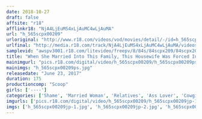 ```yaml
---
date: 2018-10-27
draft: false
affsite: "r18"
afflinkr18: "NjA4LjEuMS4xLjAuMC4wLjAuMA"
url: "h_565scpx00209"
urloriginal: "http://www.r18.com/videos/vod/movies/detail/-/id=h_565scpx00209"
urlfinal: "http://media.r18.com/track/NjA4LjEuMS4xLjAuMC4wLjAuMA/videos/vod/movies/detail/-/id=h_565scpx00209"
samplevid: "awspv3001.r18.com/litevideo/freepv/8/84s/84scpx209/84scpx209_dmb_w.mp4"
title: "When She Married Into This Family, This Housewife Was Forced Into The Naked Apron To Do Housework While Squatting And Obey Her Father-In-Law's Big Dick Sexual Instructions!"
mainimgurl: "pics.r18.com/digital/video/h_565scpx00209/h_565scpx00209ps.jpg"
mainimgs: "h_565scpx00209ps.jpg"
releasedate: "June 23, 2017"
duration: 175
productioncomp: "Scoop"
girls: ['----']
categories: ['Shame', 'Married Woman', 'Relatives', 'Ass Lover', 'Cowgirl', 'Creampie', 'Huge Dick - Large Dick', 'Hi-Def']
imgurls: ['pics.r18.com/digital/video/h_565scpx00209/h_565scpx00209jp-1.jpg', 'pics.r18.com/digital/video/h_565scpx00209/h_565scpx00209jp-2.jpg', 'pics.r18.com/digital/video/h_565scpx00209/h_565scpx00209jp-3.jpg', 'pics.r18.com/digital/video/h_565scpx00209/h_565scpx00209jp-4.jpg', 'pics.r18.com/digital/video/h_565scpx00209/h_565scpx00209jp-5.jpg', 'pics.r18.com/digital/video/h_565scpx00209/h_565scpx00209jp-6.jpg', 'pics.r18.com/digital/video/h_565scpx00209/h_565scpx00209jp-7.jpg', 'pics.r18.com/digital/video/h_565scpx00209/h_565scpx00209jp-8.jpg', 'pics.r18.com/digital/video/h_565scpx00209/h_565scpx00209jp-9.jpg', 'pics.r18.com/digital/video/h_565scpx00209/h_565scpx00209jp-10.jpg', 'pics.r18.com/digital/video/h_565scpx00209/h_565scpx00209jp-11.jpg', 'pics.r18.com/digital/video/h_565scpx00209/h_565scpx00209jp-12.jpg', 'pics.r18.com/digital/video/h_565scpx00209/h_565scpx00209jp-13.jpg', 'pics.r18.com/digital/video/h_565scpx00209/h_565scpx00209jp-14.jpg', 'pics.r18.com/digital/video/h_565scpx00209/h_565scpx00209jp-15.jpg', 'pics.r18.com/digital/video/h_565scpx00209/h_565scpx00209jp-16.jpg', 'pics.r18.com/digital/video/h_565scpx00209/h_565scpx00209jp-17.jpg', 'pics.r18.com/digital/video/h_565scpx00209/h_565scpx00209jp-18.jpg', 'pics.r18.com/digital/video/h_565scpx00209/h_565scpx00209jp-19.jpg', 'pics.r18.com/digital/video/h_565scpx00209/h_565scpx00209jp-20.jpg']
imgs: ['h_565scpx00209jp-1.jpg', 'h_565scpx00209jp-2.jpg', 'h_565scpx00209jp-3.jpg', 'h_565scpx00209jp-4.jpg', 'h_565scpx00209jp-5.jpg', 'h_565scpx00209jp-6.jpg', 'h_565scpx00209jp-7.jpg', 'h_565scpx00209jp-8.jpg', 'h_565scpx00209jp-9.jpg', 'h_565scpx00209jp-10.jpg', 'h_565scpx00209jp-11.jpg', 'h_565scpx00209jp-12.jpg', 'h_565scpx00209jp-13.jpg', 'h_565scpx00209jp-14.jpg', 'h_565scpx00209jp-15.jpg', 'h_565scpx00209jp-16.jpg', 'h_565scpx00209jp-17.jpg', 'h_565scpx00209jp-18.jpg', 'h_565scpx00209jp-19.jpg', 'h_565scpx00209jp-20.jpg']
---
```


